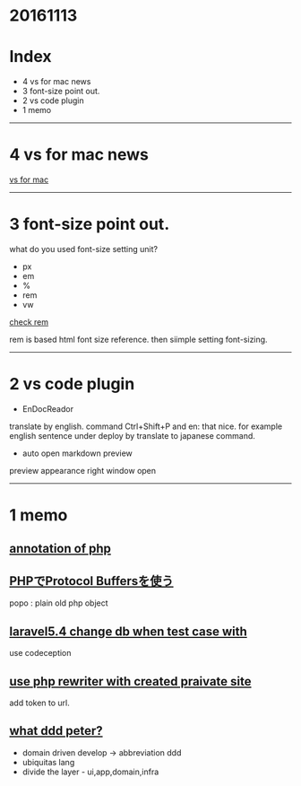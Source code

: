 # 20161113

# Index
- 4 vs for mac news
- 3 font-size point out.
- 2 vs code plugin
- 1 memo


-----------------------

# 4 vs for mac news

[vs for mac](https://msdn.microsoft.com/magazine/mt790182)


-----------------------

# 3 font-size point out.

what do you used font-size setting unit?

- px
- em
- %
- rem
- vw

[check rem](http://html5-css3.jp/tips/css3-rem.html)

rem is based html font size reference.
then siimple setting font-sizing.


-----------------------

# 2 vs code plugin

- EnDocReador

translate by english. command Ctrl+Shift+P and en:
that nice. 
for example english sentence under deploy by translate to japanese command.

- auto open markdown preview

preview appearance right window open



---------------------------
# 1 memo

## [annotation of php](http://koriym.github.io/2012/02/php-annotation/)

## [PHPでProtocol Buffersを使う](http://qiita.com/chobie@github/items/d0661d68120efea689a0)

popo : plain old php object

## [laravel5.4 change db when test case with](http://am1tanaka.hatenablog.com/entry/2016/10/24/234118)

use codeception

## [use php rewriter with created praivate site](https://blog.ohgaki.net/use-php-for-private-web-sites)

add token to url.

## [what ddd peter?](https://speakerdeck.com/shin1x1/ddd-with-laravel)

- domain driven develop -> abbreviation ddd
- ubiquitas lang
- divide the layer - ui,app,domain,infra


